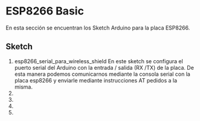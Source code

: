 # ESP8266 Basic
En esta sección se encuentran los Sketch Arduino para la placa ESP8266.
## Sketch
1. esp8266_serial_para_wireless_shield
En este sketch se configura el puerto serial del Arduino  con la entrada / salida (RX /TX)  de la placa.
De esta manera podemos comunicarnos mediante la consola serial con la placa esp8266 y enviarle mediante instrucciones
AT pedidos a la misma.
2.
3.
4.
5.

